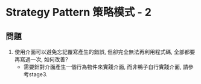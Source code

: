 # Strategy Pattern 策略模式 - 2

## 問題

1. 使用介面可以避免忘記覆寫產生的錯誤, 但卻完全無法再利用程式碼, 全部都要再寫過一次, 如何改善?
	* 需要針對介面產生一個行為物件來實踐介面, 而非鴨子自行實踐介面, 請參考stage3.
